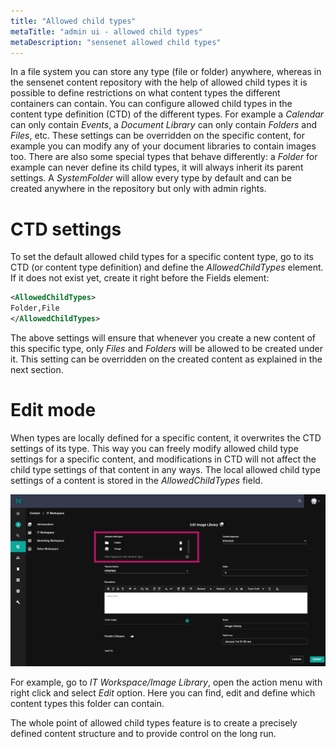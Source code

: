 ```yaml
---
title: "Allowed child types"
metaTitle: "admin ui - allowed child types"
metaDescription: "sensenet allowed child types"
---
```


In a file system you can store any type (file or folder) anywhere, whereas in the sensenet content repository with the help of allowed child types it is possible to define restrictions on what content types the different containers can contain.
You can configure allowed child types in the content type definition (CTD) of the different types. For example a *Calendar* can only contain *Events*, a *Document Library* can only contain *Folders* and *Files*, etc. These settings can be overridden on the specific content, for example you can modify any of your document libraries to contain images too. There are also some special types that behave differently: a *Folder* for example can never define its child types, it will always inherit its parent settings. A *SystemFolder* will allow every type by default and can be created anywhere in the repository but only with admin rights.

# CTD settings
To set the default allowed child types for a specific content type, go to its CTD (or content type definition) and define the *AllowedChildTypes* element.
If it does not exist yet, create it right before the Fields element:

```xml
<AllowedChildTypes>
Folder,File
</AllowedChildTypes>
```

The above settings will ensure that whenever you create a new content of this specific type, only *Files* and *Folders* will be allowed to be created under it. This setting can be overridden on the created content as explained in the next section.

# Edit mode
When types are locally defined for a specific content, it overwrites the CTD settings of its type. This way you can freely modify allowed child type settings for a specific content, and modifications in CTD will not affect the child type settings of that content in any ways. The local allowed child type settings of a content is stored in the *AllowedChildTypes* field.


![AllowedChildType](../../concepts/img/AllowedChildType.png)

For example, go to *IT Workspace/Image Library*, open the action menu with right click and select *Edit* option. Here you can find, edit and define which content types this folder can contain.

The whole point of allowed child types feature is to create a precisely defined content structure and to provide control on the long run.
